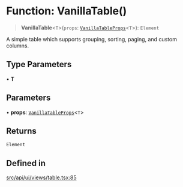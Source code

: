 # Function: VanillaTable()

> **VanillaTable**\<`T`\>(`props`: [`VanillaTableProps`](../interfaces/VanillaTableProps.md)\<`T`\>): `Element`

A simple table which supports grouping, sorting, paging, and custom columns.

## Type Parameters

• **T**

## Parameters

• **props**: [`VanillaTableProps`](../interfaces/VanillaTableProps.md)\<`T`\>

## Returns

`Element`

## Defined in

[src/api/ui/views/table.tsx:85](https://github.com/GamerGirlandCo/datacore/blob/73f36550e501eb29175b69b6a097ff3d4401efc7/src/api/ui/views/table.tsx#L85)
